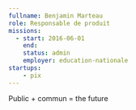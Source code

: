 ```yaml
---
fullname: Benjamin Marteau
role: Responsable de produit
missions:
  - start: 2016-06-01
    end:
    status: admin
    employer: education-nationale
startups:
    - pix
---
```


Public + commun = the future
